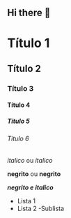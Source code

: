 ## Hi there 👋

<!-- Cabecalho -->

# Título 1
## Título 2
### Título 3
#### Título 4
##### Título 5
###### Título 6


*italico* ou _italico_

**negrito** ou __negrito__

___negrito e italico___

- Lista 1
- Lista 2
  -Sublista

  



<!--
**ClaudiusBarbosa/ClaudiusBarbosa** is a ✨ _special_ ✨ repository because its `README.md` (this file) appears on your GitHub profile.

Here are some ideas to get you started:

- 🔭 I’m currently working on ...
- 🌱 I’m currently learning ...
- 👯 I’m looking to collaborate on ...
- 🤔 I’m looking for help with ...
- 💬 Ask me about ...
- 📫 How to reach me: ...
- 😄 Pronouns: ...
- ⚡ Fun fact: ...
-->
